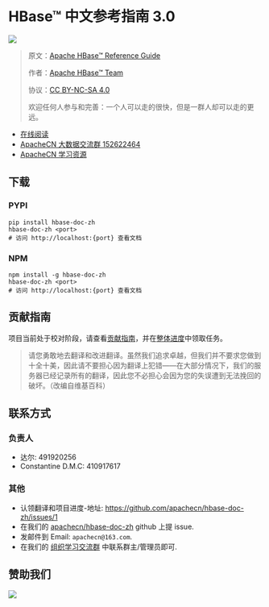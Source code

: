 # HBase™ 中文参考指南 3.0

![](docs/img/9401b38c9b161e7f2680ea8cd2972031.jpg)

> 原文：[Apache HBase™ Reference Guide](https://hbase.apache.org/book.html)
> 
> 作者：[Apache HBase™ Team](mailto:hbase-dev@lists.apache.org)
> 
> 协议：[CC BY-NC-SA 4.0](http://creativecommons.org/licenses/by-nc-sa/4.0/)
> 
> 欢迎任何人参与和完善：一个人可以走的很快，但是一群人却可以走的更远。

* [在线阅读](https://apachecn.github.io/hbase-doc-zh)
* [ApacheCN 大数据交流群 152622464](http://shang.qq.com/wpa/qunwpa?idkey=30e5f1123a79867570f665aa3a483ca404b1c3f77737bc01ec520ed5f078ddef)
* [ApacheCN 学习资源](http://www.apachecn.org/)

## 下载

### PYPI

```
pip install hbase-doc-zh
hbase-doc-zh <port>
# 访问 http://localhost:{port} 查看文档
```

### NPM

```
npm install -g hbase-doc-zh
hbase-doc-zh <port>
# 访问 http://localhost:{port} 查看文档
```

## 贡献指南

项目当前处于校对阶段，请查看[贡献指南](CONTRIBUTING.md)，并在[整体进度](https://github.com/apachecn/hbase-doc-zh/issues/1)中领取任务。

> 请您勇敢地去翻译和改进翻译。虽然我们追求卓越，但我们并不要求您做到十全十美，因此请不要担心因为翻译上犯错——在大部分情况下，我们的服务器已经记录所有的翻译，因此您不必担心会因为您的失误遭到无法挽回的破坏。（改编自维基百科）

## 联系方式

### 负责人

* 达尔: 491920256
* Constantine  D.M.C: 410917617

### 其他

*   认领翻译和项目进度-地址: <https://github.com/apachecn/hbase-doc-zh/issues/1>
*   在我们的 [apachecn/hbase-doc-zh](https://github.com/apachecn/hbase-doc-zh) github 上提 issue.
*   发邮件到 Email: `apachecn@163.com`.
*   在我们的 [组织学习交流群](http://www.apachecn.org/organization/348.html) 中联系群主/管理员即可.

## 赞助我们

![](http://data.apachecn.org/img/about/donate.jpg)
